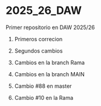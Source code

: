 # 2025_26_DAW

Primer repositorio en DAW 2025/26

1. Primeros correcion

2. Segundos cambios

3. Cambios en la branch Rama

3. Cambios en la branch MAIN

4. Cambio #88 en master
10. Cambio #10 en la Rama
